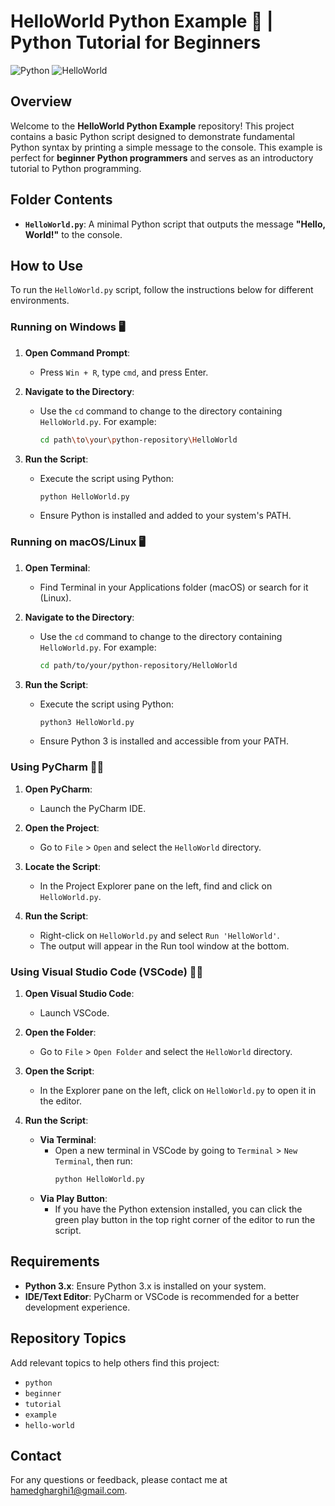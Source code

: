 # HelloWorld Python Example 🌟 | Python Tutorial for Beginners

![Python](https://img.shields.io/badge/python-3.x-blue.svg)
![HelloWorld](https://img.shields.io/badge/status-active-brightgreen.svg)

## Overview

Welcome to the **HelloWorld Python Example** repository! This project contains a basic Python script designed to demonstrate fundamental Python syntax by printing a simple message to the console. This example is perfect for **beginner Python programmers** and serves as an introductory tutorial to Python programming.

## Folder Contents

- **`HelloWorld.py`**: A minimal Python script that outputs the message **"Hello, World!"** to the console.

## How to Use

To run the `HelloWorld.py` script, follow the instructions below for different environments.

### Running on Windows 🖥️

1. **Open Command Prompt**:
   - Press `Win + R`, type `cmd`, and press Enter.

2. **Navigate to the Directory**:
   - Use the `cd` command to change to the directory containing `HelloWorld.py`. For example:
     ```sh
     cd path\to\your\python-repository\HelloWorld
     ```

3. **Run the Script**:
   - Execute the script using Python:
     ```sh
     python HelloWorld.py
     ```
   - Ensure Python is installed and added to your system's PATH.

### Running on macOS/Linux 🖥️

1. **Open Terminal**:
   - Find Terminal in your Applications folder (macOS) or search for it (Linux).

2. **Navigate to the Directory**:
   - Use the `cd` command to change to the directory containing `HelloWorld.py`. For example:
     ```sh
     cd path/to/your/python-repository/HelloWorld
     ```

3. **Run the Script**:
   - Execute the script using Python:
     ```sh
     python3 HelloWorld.py
     ```
   - Ensure Python 3 is installed and accessible from your PATH.

### Using PyCharm 🧑‍💻

1. **Open PyCharm**:
   - Launch the PyCharm IDE.

2. **Open the Project**:
   - Go to `File` > `Open` and select the `HelloWorld` directory.

3. **Locate the Script**:
   - In the Project Explorer pane on the left, find and click on `HelloWorld.py`.

4. **Run the Script**:
   - Right-click on `HelloWorld.py` and select `Run 'HelloWorld'`.
   - The output will appear in the Run tool window at the bottom.

### Using Visual Studio Code (VSCode) 🧑‍💻

1. **Open Visual Studio Code**:
   - Launch VSCode.

2. **Open the Folder**:
   - Go to `File` > `Open Folder` and select the `HelloWorld` directory.

3. **Open the Script**:
   - In the Explorer pane on the left, click on `HelloWorld.py` to open it in the editor.

4. **Run the Script**:
   - **Via Terminal**:
     - Open a new terminal in VSCode by going to `Terminal` > `New Terminal`, then run:
       ```sh
       python HelloWorld.py
       ```
   - **Via Play Button**:
     - If you have the Python extension installed, you can click the green play button in the top right corner of the editor to run the script.

## Requirements

- **Python 3.x**: Ensure Python 3.x is installed on your system.
- **IDE/Text Editor**: PyCharm or VSCode is recommended for a better development experience.

## Repository Topics

Add relevant topics to help others find this project:
- `python`
- `beginner`
- `tutorial`
- `example`
- `hello-world`

## Contact

For any questions or feedback, please contact me at [hamedgharghi1@gmail.com](mailto:hamedgharghi1@gmail.com).

